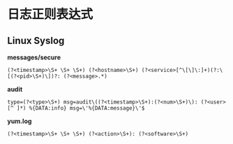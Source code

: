 # 日志正则表达式
## Linux Syslog
**messages/secure**

`(?<timestamp>\S+ \S+ \S+) (?<hostname>\S+) (?<service>[^\[\]\:]+)(?:\[(?<pid>\S+)\])?: (?<message>.*)` 

**audit**

`type=(?<type>\S+) msg=audit\((?<timestamp>\S+):(?<num>\S+)\): (?<user>[^ ]*) %{DATA:info} msg=\'%{DATA:message}\'$`

**yum.log** 

`(?<timestamp>\S+ \S+ \S+) (?<action>\S+): (?<software>\S+)`